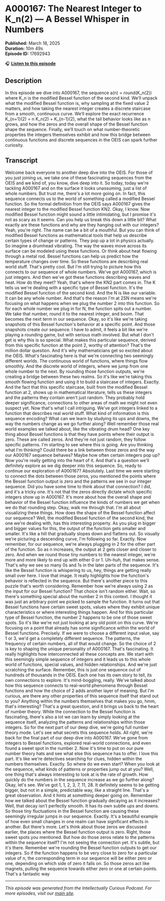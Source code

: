 # A000167: The Nearest Integer to K_n(2) — A Bessel Whisper in Numbers

**Published:** March 18, 2025  
**Duration:** 10m 49s  
**Episode ID:** 17692943

🎧 **[Listen to this episode](https://intellectuallycurious.buzzsprout.com/2529712/episodes/17692943-a000167-the-nearest-integer-to-k_n2-—-a-bessel-whisper-in-numbers)**

## Description

In this episode we dive into A000167, the sequence a(n) = round(K_n(2)) where K_n is the modified Bessel function of the second kind. We’ll unpack what the modified Bessel function is, why sampling at the fixed value 2 matters, and how taking the nearest integer creates a discrete staircase from a smooth, continuous curve. We’ll explore the exact recurrence K_{n+1}(2) = n K_n(2) + K_{n-1}(2), what the tail behavior looks like as n grows, and how the zeros and the overall shape of the Bessel function shape the sequence. Finally, we’ll touch on what number-theoretic properties the integers themselves exhibit and how this bridge between continuous functions and discrete sequences in the OEIS can spark further curiosity. 

## Transcript

Welcome back everyone to another deep dive into the OEIS. For those of you just joining us, we take one of these fascinating sequences from the OEIS and we kind of, you know, dive deep into it. So today, today we're tackling A000167 and on the surface it looks unassuming, just a list of whole numbers. But trust me, there's a lot more going on. In fact, this sequence connects us to the world of something called a modified Bessel function. So the formal definition from the OEIS says A000167 gives the nearest integer to the modified Bessel function KN2. Okay, I know. Now modified Bessel function might sound a little intimidating, but I promise it's not as scary as it seems. Can you help us break this down a little bit? What exactly are these functions and why are they hanging out with our integers? Yeah, you're right. The name can be a bit of a mouthful. But you can think of modified Bessel functions as mathematical tools that help us describe certain types of change or patterns. They pop up a lot in physics actually. So imagine a drumhead vibrating. The way the waves move across its surface can be modeled using these functions. Or think about heat flowing through a metal rod. Bessel functions can help us predict how the temperature changes over time. So these functions are describing real world stuff. That's pretty cool. But I'm still trying to picture how this connects to our sequence of whole numbers. We've got A000167, which is just integers. And then we've got these functions describing waves and heat. How do they meet? Yeah, that's where the KN2 part comes in. The K tells us we're dealing with a specific type of Bessel function. It's the modified Bessel function of the second kind. And the N is like our variable. It can be any whole number. And that's the reason I'm at 2SN means we're focusing on what happens when we plug the number 2 into this function. So for each whole number we plug in for N, the function spits out a number. We take that number, round it to the nearest integer, and boom. That becomes the next term in our sequence. Okay, so it's like we're taking snapshots of this Bessel function's behavior at a specific point. And those snapshots create our sequence. I have to admit, it feels a bit like we're playing a rounding game, but with serious math involved. But what I don't get is why this is so special. What makes this particular sequence, derived from this specific function at the point 2, worthy of attention? That's the million dollar question. And it's why mathematicians get so excited about the OEIS. What's fascinating here is that we're connecting two seemingly different worlds. The continuous world of functions, where things flow smoothly. And the discrete world of integers, where we jump from one whole number to the next. By rounding those function outputs, we're creating a bridge between these two realms. So it's like we're taking this smooth flowing function and using it to build a staircase of integers. Exactly. And the fact that this specific staircase, built from the modified Bessel function at 2, shows up in mathematical literature, tells us these integers and the patterns they contain aren't just random. They probably hold deeper significance, connections to other areas of math we might not even suspect yet. Now that's what I call intriguing. We've got integers linked to a function that describes real world stuff. What kind of information is this sequence encoding? What can we learn by studying its ups and downs, the way the numbers change as we go further along? Well remember those real world examples we talked about, like the vibrating drum head? One key thing about Bessel functions is that they have points where their output is zero. These are called zeros. And they're not just random, they follow specific patterns. I'm starting to see where this is going. Are you thinking what I'm thinking? Could there be a link between those zeros and the way our A000167 sequence behaves? Maybe how often certain integers pop up? Now you're really getting into the heart of it. And that's a question we'll definitely explore as we dig deeper into this sequence. So, ready to continue our exploration of A000167? Absolutely. Last time we were starting to connect the dots between those zeros, you mentioned the points where the Bessel function output is zero and the patterns we see in our integer sequence. Did you have some time to think about that connection? I did, and it's a tricky one. It's not that the zeros directly dictate which specific integers show up in A000167. It's more about how the overall shape and behavior of the Bessel function influence the kinds of numbers we get when we do that rounding step. Okay, walk me through that. I'm all about visualizing these things. How does the shape of the Bessel function affect our sequence? Well, the modified Bessel function of the second kind, the one we're dealing with, has this interesting property. As you plug in bigger and bigger values for this, the output of the function gets smaller and smaller. It's like a hill that gradually slopes down and flattens out. So visually we're picturing a descending curve, I'm following so far. Exactly. Now remember, for our sequence, we're always plugging in 2 for the other part of the function. So as n increases, the output at 2 gets closer and closer to zero. And when we round those tiny numbers to the nearest integer, we're more and more likely to end up with either 0 or 1. Uh-huh, that makes sense. That's why we see so many 0s and 1s in the later parts of the sequence. It's like the Bessel function is whispering to us, hey, things are getting really small over here. I love that image. It really highlights how the function's behavior is reflected in the sequence. But there's another piece to this puzzle that's worth considering. Remember how we're always using 2 as the input for our Bessel function? That choice isn't random either. Wait, so there's something special about the number 2 in this context. I thought it was just an arbitrary point we picked to sample the function. It turns out that Bessel functions have certain sweet spots, values where they exhibit unique characteristics or where interesting things happen. And for this particular type of Bessel function, the number 2 happens to be one of those sweet spots. So it's like we're not just looking at any old point on this curve. We're focusing on a point that already has some significance within the world of Bessel functions. Precisely. If we were to choose a different input value, say 1 or 3, we'd get a completely different sequence. The patterns, the frequency of certain numbers, all of that would change. So the choice of 2 is key to shaping the unique personality of A000167. That's fascinating. It really highlights how interconnected all these concepts are. We start with this seemingly simple sequence of integers and it leads us to this whole world of functions, special values, and hidden relationships. And we're just scratching the surface. Remember, this is just one sequence out of hundreds of thousands in the OEIS. Each one has its own story to tell, its own connections to explore. It's mind-boggling, really. We've talked about how this sequence connects to real-world phenomena through Bessel functions and how the choice of 2 adds another layer of meaning. But I'm curious, are there any other properties of this sequence itself that stand out to you? Anything within the numbers themselves that makes you go, hmm, that's interesting? That's a great question, and it brings us back to the heart of number theory. While the connection to the Bessel function is fascinating, there's also a lot we can learn by simply looking at the sequence itself, analyzing the patterns and relationships within those integers. So for the next part of our deep dive, we're going full number theory mode. Let's see what secrets this sequence holds. All right, we're back for the final part of our deep dive into A000167. We've gone from integers to Bessel functions, explored real-world connections, and even found a sweet spot in the number 2. Now it's time to put on our pure number theory hats and see what else this sequence has to offer. I love this part. It's like we're detectives searching for clues, hidden within the numbers themselves. Exactly. So where do we even start? When you look at the sequence, what kinds of patterns or properties jump out at you? Well, one thing that's always interesting to look at is the rate of growth. How quickly do the numbers in the sequence increase as we go further along? Okay, let's see. We've got 1, 1, 2, 3, 7, 11, 28. It definitely seems to be getting bigger, but not in a simple, predictable way, like a straight line. That's a great observation. And it hints at something deeper going on. Remember how we talked about the Bessel function gradually decaying as it increases? Well, that decay isn't perfectly smooth. It has its own subtle ups and downs. So those tiny fluctuations in the Bessel function are causing these seemingly irregular jumps in our sequence. Exactly. It's a beautiful example of how even small changes in one realm can have significant effects in another. But there's more. Let's think about those zeros we discussed earlier, the places where the Bessel function output is zero. Right, those sweet spots you mentioned. But how do those zeros relate to the patterns within the sequence itself? I'm not seeing the connection yet. It's subtle, but it's there. Remember we're rounding the Bessel function outputs to get our integers. So if the function happens to be very close to zero for a particular value of n, the corresponding term in our sequence will be either zero or one, depending on which side of zero it falls on. So those zeros act like magnets, pulling the sequence towards either zero or one at certain points. That's a fantastic way

---
*This episode was generated from the Intellectually Curious Podcast. For more episodes, visit our [main site](https://intellectuallycurious.buzzsprout.com).*
